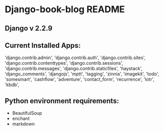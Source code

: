 # Django-book-blog README

## Django v 2.2.9

## Current Installed Apps:
  'django.contrib.admin',
  'django.contrib.auth',
  'django.contrib.sites',
  'django.contrib.contenttypes',
  'django.contrib.sessions',
  'django.contrib.messages',
  'django.contrib.staticfiles',
  'haystack',
  'django_comments',
  'djangojs',
  'mptt',
  'tagging',
  'zinnia',
  'imagekit',
  'todo',
  'somesmart',
  'cashflow',
  'adventure',
  'contact_form',
  'recurrence',
  'lotr',
  'kbdb',

## Python environment requirements:
  - BeautifulSoup
  - enchant
  - markdown
